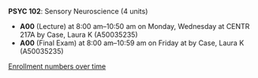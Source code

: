 **PSYC 102**: Sensory Neuroscience (4 units)

- **A00** (Lecture) at 8:00 am–10:50 am on Monday, Wednesday at CENTR 217A by Case, Laura K (A50035235)
- **A00** (Final Exam) at 8:00 am–10:59 am on Friday at   by Case, Laura K (A50035235)

[Enrollment numbers over time](./PSYC102.tsv)
